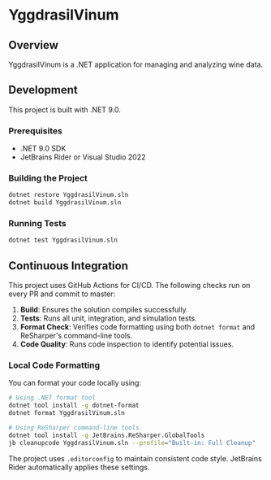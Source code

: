 # YggdrasilVinum

## Overview

YggdrasilVinum is a .NET application for managing and analyzing wine data.

## Development

This project is built with .NET 9.0.

### Prerequisites

- .NET 9.0 SDK
- JetBrains Rider or Visual Studio 2022

### Building the Project

```bash
dotnet restore YggdrasilVinum.sln
dotnet build YggdrasilVinum.sln
```

### Running Tests

```bash
dotnet test YggdrasilVinum.sln
```

## Continuous Integration

This project uses GitHub Actions for CI/CD. The following checks run on every PR and commit to master:

1. **Build**: Ensures the solution compiles successfully.
2. **Tests**: Runs all unit, integration, and simulation tests.
3. **Format Check**: Verifies code formatting using both `dotnet format` and ReSharper's command-line tools.
4. **Code Quality**: Runs code inspection to identify potential issues.

### Local Code Formatting

You can format your code locally using:

```bash
# Using .NET format tool
dotnet tool install -g dotnet-format
dotnet format YggdrasilVinum.sln

# Using ReSharper command-line tools
dotnet tool install -g JetBrains.ReSharper.GlobalTools
jb cleanupcode YggdrasilVinum.sln --profile="Built-in: Full Cleanup"
```

The project uses `.editorconfig` to maintain consistent code style. JetBrains Rider automatically applies these
settings.
